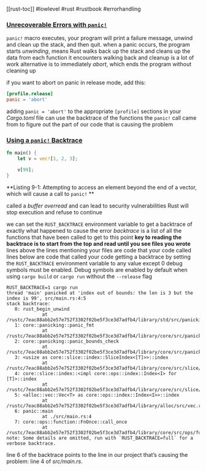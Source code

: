 [[rust-toc]]
#lowlevel #rust #rustbook #errorhandling 
### [Unrecoverable Errors with `panic!`](https://doc.rust-lang.org/book/ch09-01-unrecoverable-errors-with-panic.html#unrecoverable-errors-with-panic)
`panic!` macro executes, your program will print a failure message, unwind and clean up the stack, and then quit.
when a panic occurs, the program starts _unwinding_,
means Rust walks back up the stack and cleans up the data from each function it encounters
walking back and cleanup is a lot of work
alternative is to immediately _abort_, which ends the program without cleaning up

if you want to abort on panic in release mode, add this:

```toml
[profile.release]
panic = 'abort'
```
adding `panic = 'abort'` to the appropriate `[profile]` sections in your _Cargo.toml_ file
can use the backtrace of the functions the `panic!` call came from to figure out the part of our code that is causing the problem
### [Using a `panic!` Backtrace](https://doc.rust-lang.org/book/ch09-01-unrecoverable-errors-with-panic.html#using-a-panic-backtrace)
```rust
fn main() {
    let v = vec![1, 2, 3];

    v[99];
}
```

**Listing 9-1: Attempting to access an element beyond the end of a vector, which will cause a call to `panic!`
**

called a _buffer overread_ and can lead to security vulnerabilities
Rust will stop execution and refuse to continue

we can set the `RUST_BACKTRACE` environment variable to get a backtrace of exactly what happened to cause the error
_backtrace_ is a list of all the functions that have been called to get to this point
**key to reading the backtrace is to start from the top and read until you see files you wrote**
lines above the lines mentioning your files are code that your code called
lines below are code that called your code
getting a backtrace by setting the `RUST_BACKTRACE` environment variable to any value except 0
debug symbols must be enabled. Debug symbols are enabled by default when using `cargo build` or `cargo run` without the `--release` flag

```console
RUST_BACKTRACE=1 cargo run
thread 'main' panicked at 'index out of bounds: the len is 3 but the index is 99', src/main.rs:4:5
stack backtrace:
   0: rust_begin_unwind
             at /rustc/7eac88abb2e57e752f3302f02be5f3ce3d7adfb4/library/std/src/panicking.rs:483
   1: core::panicking::panic_fmt
             at /rustc/7eac88abb2e57e752f3302f02be5f3ce3d7adfb4/library/core/src/panicking.rs:85
   2: core::panicking::panic_bounds_check
             at /rustc/7eac88abb2e57e752f3302f02be5f3ce3d7adfb4/library/core/src/panicking.rs:62
   3: <usize as core::slice::index::SliceIndex<[T]>>::index
             at /rustc/7eac88abb2e57e752f3302f02be5f3ce3d7adfb4/library/core/src/slice/index.rs:255
   4: core::slice::index::<impl core::ops::index::Index<I> for [T]>::index
             at /rustc/7eac88abb2e57e752f3302f02be5f3ce3d7adfb4/library/core/src/slice/index.rs:15
   5: <alloc::vec::Vec<T> as core::ops::index::Index<I>>::index
             at /rustc/7eac88abb2e57e752f3302f02be5f3ce3d7adfb4/library/alloc/src/vec.rs:1982
   6: panic::main
             at ./src/main.rs:4
   7: core::ops::function::FnOnce::call_once
             at /rustc/7eac88abb2e57e752f3302f02be5f3ce3d7adfb4/library/core/src/ops/function.rs:227
note: Some details are omitted, run with `RUST_BACKTRACE=full` for a verbose backtrace.
```
line 6 of the backtrace points to the line in our project that’s causing the problem: line 4 of _src/main.rs_.






